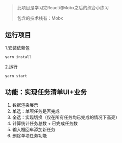 > 此项目是学习完React和Mobx之后的综合小练习
>
> 包含的技术栈有：Mobx

## 运行项目

1.安装依赖包

```
yarn install
```

2.运行

```
yarn start
```

## 功能：实现任务清单UI+业务

1. 数据渲染展示
2. 单选：单项任务是否完成
3. 全选：实现切换（仅在所有任务均已完成的情况下高亮）
4. 计算统计任务总数 + 已完成任务数
5. 输入框回车添加新任务
6. 删除单项任务功能
